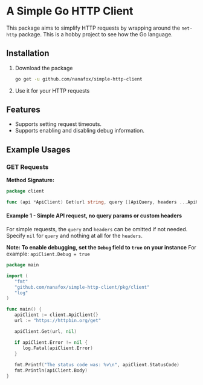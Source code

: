# A Simple Go HTTP Client

This package aims to simplify HTTP requests by wrapping around the
`net-http` package. This is a hobby project to see how the Go language.

## Installation

1. Download the package
    ```bash
    go get -u github.com/nanafox/simple-http-client
    ```

2. Use it for your HTTP requests

## Features

- Supports setting request timeouts.
- Supports enabling and disabling debug information.

## Example Usages

### GET Requests

**Method Signature:**
```go
package client

func (api *ApiClient) Get(url string, query []ApiQuery, headers ...ApiHeader)
```

#### Example 1 - Simple API request, no query params or custom headers

For simple requests, the `query` and `headers` can be omitted if not needed.
Specify `nil` for `query` and nothing at all for the `headers`.

**Note: To enable debugging, set the `Debug` field to `true` on your instance**
For example: `apiClient.Debug = true`

```go
package main

import (
   "fmt"
   "github.com/nanafox/simple-http-client/pkg/client"
   "log"
)

func main() {
   apiClient := client.ApiClient{}
   url := "https://httpbin.org/get"

   apiClient.Get(url, nil)

   if apiClient.Error != nil {
      log.Fatal(apiClient.Error)
   }
   
   fmt.Printf("The status code was: %v\n", apiClient.StatusCode)
   fmt.Println(apiClient.Body)
}
```
